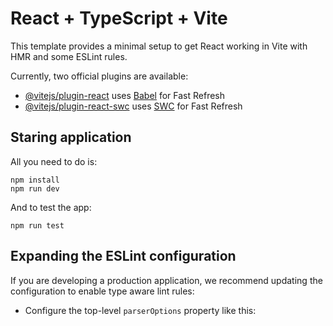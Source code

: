 # React + TypeScript + Vite

This template provides a minimal setup to get React working in Vite with HMR and some ESLint rules.

Currently, two official plugins are available:

- [@vitejs/plugin-react](https://github.com/vitejs/vite-plugin-react/blob/main/packages/plugin-react/README.md) uses [Babel](https://babeljs.io/) for Fast Refresh
- [@vitejs/plugin-react-swc](https://github.com/vitejs/vite-plugin-react-swc) uses [SWC](https://swc.rs/) for Fast Refresh

## Staring application

All you need to do is:

```
npm install
npm run dev
```

And to test the app:

```
npm run test
```

## Expanding the ESLint configuration

If you are developing a production application, we recommend updating the configuration to enable type aware lint rules:

- Configure the top-level `parserOptions` property like this:
